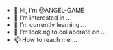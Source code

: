 - 👋 Hi, I’m @ANGEL-GAME
- 👀 I’m interested in ...
- 🌱 I’m currently learning ...
- 💞️ I’m looking to collaborate on ...
- 📫 How to reach me ...

<!---
ANGEL-GAME/ANGEL-GAME is a ✨ special ✨ repository because its `README.md` (this file) appears on your GitHub profile.
You can click the Preview link to take a look at your changes.
--->
